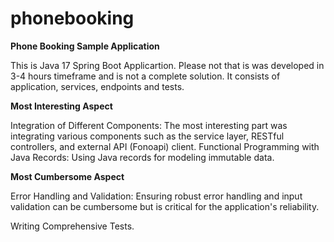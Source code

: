 # phonebooking
**Phone Booking Sample Application**

This is Java 17 Spring Boot Applicartion. Please not that is was developed in 3-4 hours timeframe 
and is not a complete solution. It consists of application, services, endpoints and tests.

**Most Interesting Aspect**

Integration of Different Components: The most interesting part was integrating various components such as the service layer, RESTful controllers, and external API (Fonoapi) client.
Functional Programming with Java Records: Using Java records for modeling immutable data.

**Most Cumbersome Aspect**

Error Handling and Validation: Ensuring robust error handling and input validation can be cumbersome but is critical for the application's reliability.

Writing Comprehensive Tests.
